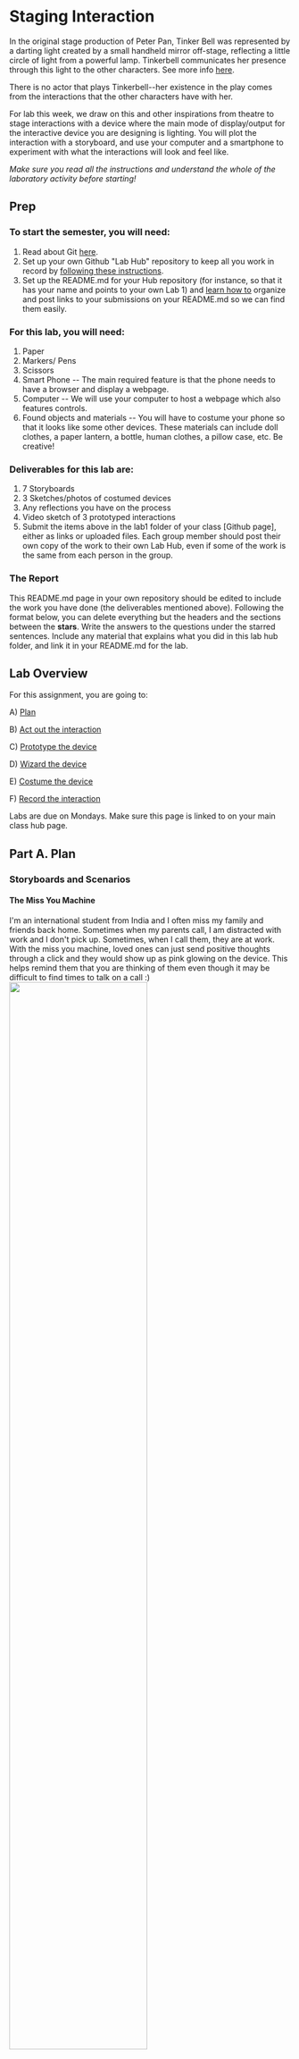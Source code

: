 

# Staging Interaction

In the original stage production of Peter Pan, Tinker Bell was represented by a darting light created by a small handheld mirror off-stage, reflecting a little circle of light from a powerful lamp. Tinkerbell communicates her presence through this light to the other characters. See more info [here](https://en.wikipedia.org/wiki/Tinker_Bell). 

There is no actor that plays Tinkerbell--her existence in the play comes from the interactions that the other characters have with her.

For lab this week, we draw on this and other inspirations from theatre to stage interactions with a device where the main mode of display/output for the interactive device you are designing is lighting. You will plot the interaction with a storyboard, and use your computer and a smartphone to experiment with what the interactions will look and feel like. 

_Make sure you read all the instructions and understand the whole of the laboratory activity before starting!_



## Prep

### To start the semester, you will need:
1. Read about Git [here](https://git-scm.com/book/en/v2/Getting-Started-What-is-Git%3F).
2. Set up your own Github "Lab Hub" repository to keep all you work in record by [following these instructions](https://github.com/FAR-Lab/Developing-and-Designing-Interactive-Devices/blob/2021Fall/readings/Submitting%20Labs.md).
3. Set up the README.md for your Hub repository (for instance, so that it has your name and points to your own Lab 1) and [learn how to](https://guides.github.com/features/mastering-markdown/) organize and post links to your submissions on your README.md so we can find them easily.


### For this lab, you will need:
1. Paper
2. Markers/ Pens
3. Scissors
4. Smart Phone -- The main required feature is that the phone needs to have a browser and display a webpage.
5. Computer -- We will use your computer to host a webpage which also features controls.
6. Found objects and materials -- You will have to costume your phone so that it looks like some other devices. These materials can include doll clothes, a paper lantern, a bottle, human clothes, a pillow case, etc. Be creative!

### Deliverables for this lab are: 
1. 7 Storyboards
1. 3 Sketches/photos of costumed devices
1. Any reflections you have on the process
1. Video sketch of 3 prototyped interactions
1. Submit the items above in the lab1 folder of your class [Github page], either as links or uploaded files. Each group member should post their own copy of the work to their own Lab Hub, even if some of the work is the same from each person in the group.

### The Report
This README.md page in your own repository should be edited to include the work you have done (the deliverables mentioned above). Following the format below, you can delete everything but the headers and the sections between the **stars**. Write the answers to the questions under the starred sentences. Include any material that explains what you did in this lab hub folder, and link it in your README.md for the lab.

## Lab Overview
For this assignment, you are going to:

A) [Plan](#part-a-plan) 

B) [Act out the interaction](#part-b-act-out-the-interaction) 

C) [Prototype the device](#part-c-prototype-the-device)

D) [Wizard the device](#part-d-wizard-the-device) 

E) [Costume the device](#part-e-costume-the-device)

F) [Record the interaction](#part-f-record)

Labs are due on Mondays. Make sure this page is linked to on your main class hub page.

## Part A. Plan 

### Storyboards and Scenarios

#### The Miss You Machine
I'm an international student from India and I often miss my family and friends back home. Sometimes when my parents call, I am distracted with work and I don't pick up. Sometimes, when I call them, they are at work. With the miss you machine, loved ones can just send positive thoughts through a click and they would show up as pink glowing on the device. This helps remind them that you are thinking of them even though it may be difficult to find times to talk on a call :)  
<img src="https://github.com/anjvyas/Interactive-Lab-Hub/blob/Fall2022/Lab%202/sun_clock.jpg" width=70% height=70%>
<img src="https://github.com/anjvyas/Interactive-Lab-Hub/blob/Fall2022/Lab%202/moon_clock.jpg" width=70% height=70%>

#### Hydratinator
When I am in my zone while studying or working, I often forget to drink water for hours. Then my head starts hurting and it takes me a while to realize that I just need to drink water. The hydratinator aims to solve this by glowing blue periodically to remind the user to stay hydrated!
<img src="https://github.com/anjvyas/Interactive-Lab-Hub/blob/Fall2022/Lab%201/hydratinator.jpg" width=70% height=70%>

#### Weather Buddy
A lot of times when I leave home in a rush, I forget to check the weather and don't grab my umbrella. Sometimes I end up feeling cold because I underestimate how chilly it is going to be. Even though it is easy to swipe left and check the weather app or ask Google/Siri, I forget to do it. I would appreciate a visual reminder that I can see right in front of me as I am leaving my home or getting ready. This is why I believe 'weather buddy' would be useful - it can make sounds and change colors based on the weather!
<img src="https://github.com/anjvyas/Interactive-Lab-Hub/blob/Fall2022/Lab%201/weather_buddy.jpg" width=70% height=70%>

#### A simple way to grab a prof's attention from the back of a big classroom
I have often sat in classrooms that are very big and I can imagine it being difficult for professors to see people raising their hands. This light device might be a good solution for this issue. Different colors can also be used to signify different things.
<img src="https://github.com/anjvyas/Interactive-Lab-Hub/blob/Fall2022/Lab%201/lecture.jpg" width=70% height=70%>

#### A spooky interactive halloween decoration
I love halloween and thought of making a spooky ghost decoration that can be placed in a pitch dark room. When someone enters, the lights can turn on and make a spooky sound!
<img src="https://github.com/anjvyas/Interactive-Lab-Hub/blob/Fall2022/Lab%201/spooky.jpg" width=70% height=70%>

#### A night light + sleep sounds player
Sometimes sounds of the city can make it difficult to sleep so a white noise machine or peaceful sound player can help a lot.
<img src="https://github.com/anjvyas/Interactive-Lab-Hub/blob/Fall2022/Lab%201/night_light.jpg" width=70% height=70%>

#### A book light that can play ambient sounds
To emulate the feeling of curling up by a bonfire, or sitting in a park or any kind of nature related setting while sitting right at home and reading a book. The light's colors can also be changed to make reading feel even more magical :)
<img src="https://github.com/anjvyas/Interactive-Lab-Hub/blob/Fall2022/Lab%201/book_light.jpg" width=70% height=70%>

### Feedback
As I faced some technical issues during the lab, I wasn't able to get feedback on my storyboards from my group. However, I did show them to my friends and they suggested:
- The lights could potentially be distracting for professors as they try to teach.
- It would be helpful to make the hydratinator and miss you machine more portable somehow (maybe they could take up the form of wearables of some kind or smaller devices that can latch onto a laptop itself).
- The light brightness/intensity should be adjustable, especially for the night light.

## Part B. Act out the Interaction

I acted out the interactions corresponding to the first 3 storyboards shown above by using tinkerbelle on my phone as well as laptop. The device screen was the phone's screen and I used the laptop to change the colors. As I was acting out the interaction I realised that the lights might be a little dim to catch the attention of a person and adding some kind of sound might be necessary.

## Part C. Prototype the device

\*\***Give us feedback on Tinkerbelle.**\*\*
I really enjoyed using Tinkerbelle! The only feedback I have for it is that it is a bit confusing to figure out what the Jane Wren and Tinkerbelle buttons do without any labels.

## Part D. Wizard the device
I did not face any trouble wizarding the device and setting everything up. I made use of some tape, colored paper and markers for this. 
[![Setup Video](https://img.youtube.com/vi/2eptFcXcbFk/0.jpg)](https://youtu.be/2eptFcXcbFk)


## Part E. Costume the device

I wanted to keep the design as simple as possible while making sure to add some colors and playfulness :)
<img src="https://github.com/anjvyas/Interactive-Lab-Hub/blob/Fall2022/Lab%201/costume.jpg" width=70% height=70%>


## Part F. Record
[![Staging Interactions Video](https://img.youtube.com/vi/3Q6mQROwuEc/0.jpg)](https://youtu.be/3Q6mQROwuEc)


I filmed the interactions video by myself and made use of iMovie! The hydratinator name was inspired by Dr. Doofenshmirtz because he adds "inator" to all his inventions' names and the idea was inspired by this awesome bottle I recently started using - https://hidratespark.com.



# Staging Interaction, Part 2 

This describes the second week's work for this lab activity.


## Prep (to be done before Lab on Wednesday)

You will be assigned three partners from another group. Go to their github pages, view their videos, and provide them with reactions, suggestions & feedback: explain to them what you saw happening in their video. Guess the scene and the goals of the character. Ask them about anything that wasn’t clear. 

\*\***Summarize feedback from your partners here.**\*\*

## Make it your own

Do last week’s assignment again, but this time: 
1) It doesn’t have to (just) use light, 
2) You can use any modality (e.g., vibration, sound) to prototype the behaviors! Again, be creative! Feel free to fork and modify the tinkerbell code! 
3) We will be grading with an emphasis on creativity. 

## Part A. Plan 

### Storyboards and Scenarios
I wanted to build on some of the feedback that I received for the prototypes in part 1. I realized that the original prototypes would not be very convenient for users because they are not portable. Putting myself in their shoes, I realized that if I am out and about or even just not at home, I would not take a stand and big display along with me. I also wanted to explore what it would be like to combine the functionality of the 3 devices into one because it did not seem very difficult to do so.

This is why I envisioned the new device to be much smaller than the original ones (the size of an apple watch screen) and it can be affixed to any surface with some materials and casing that come with it to provide flexibility for the people using it. 

#### Sending positive thoughts (2 different scenarios)
Attached to a laptop <br />
<img src="https://github.com/anjvyas/Interactive-Lab-Hub/blob/Fall2022/Lab%201/miss_you_machine2.jpg" width=70% height=70%> <br />
Attached to a phone <br />
<img src="https://github.com/anjvyas/Interactive-Lab-Hub/blob/Fall2022/Lab%201/miss_you_machine3.jpg" width=70% height=70%>

#### Hydration reminders
Attached to a bottle <br />
<img src="https://github.com/anjvyas/Interactive-Lab-Hub/blob/Fall2022/Lab%201/hydratinator2.jpg" width=70% height=70%> <br />
Attached to a laptop <br />
<img src="https://github.com/anjvyas/Interactive-Lab-Hub/blob/Fall2022/Lab%201/hydratinator3_a.jpg" width=70% height=70%> <br />
<img src="https://github.com/anjvyas/Interactive-Lab-Hub/blob/Fall2022/Lab%201/hydratinator3_b.jpg" width=70% height=70%> <br />
Attached to a phone <br />
<img src="https://github.com/anjvyas/Interactive-Lab-Hub/blob/Fall2022/Lab%201/hydratinator4.jpg" width=70% height=70%> <br />

#### Checking the weather
Attached to a door handle (rainy weather) <br />
<img src="https://github.com/anjvyas/Interactive-Lab-Hub/blob/Fall2022/Lab%201/weather_buddy2.jpg" width=70% height=70%> <br />
Attached to a door handle (sunny weather) <br />
<img src="https://github.com/anjvyas/Interactive-Lab-Hub/blob/Fall2022/Lab%201/weather_buddy3.jpg" width=70% height=70%> <br />

### Feedback
This is the feedback I received from the people at my table:
- Maybe stick to one idea so it's not confusing for the user - at least initially.
- Rahul thought the hydration one was probably the most useful one that I could start off with.
- Also brought up the point of how each different purpose would require different backend functionality to make it work. For instance the miss you machine functionality would require an app and account system that can let loved ones click and send a positive thought to the right machine somehow. The hydratinator functionality would need a timer system that can be adjusted by the user to specify their preferred goals and frequency. Lastly, the weather buddy would need visuals / animations for many different scenarios and also be able to pull and use data from a weather API somehow. 

## Part B. Act out the Interaction

I acted out the interactions corresponding to a few of the storyboards shown above by using tinkerbelle on my iPad as well as apple watch (after removing the band and following the steps in [this article](https://www.igeeksblog.com/how-to-use-internet-on-apple-watch/) as apple watches don't directly offer browsers). The device screen was the apple watch's screen and my friend used the laptop to change the colors.

## Part C. Prototype the device

\*\***Give us feedback on Tinkerbelle.**\*\*
Another minor idea I have for tinkerbelle is - it would be nice to be able to hide the buttons and color picker so the interaction looks more natural.

## Part D. Wizard the device
I did not face any trouble wizarding the device and setting everything up. I just removed the watch band from my watch and placed it on the surface of interest (I did not use tape because I did not want to damage the screen).
[![Setup Video](https://img.youtube.com/vi/07ri44fZSwU/0.jpg)](https://youtu.be/07ri44fZSwU)


## Part E. Costume the device

<img src="https://github.com/anjvyas/Interactive-Lab-Hub/blob/Fall2022/Lab%201/costume2.jpg" width=70% height=70%>


## Part F. Record
[![Staging Interactions Video](https://img.youtube.com/vi/CZ8COZmpncA/0.jpg)](https://youtu.be/CZ8COZmpncA)


I filmed the interactions video with the help of my friend (who is not in the class) and made use of iMovie.

